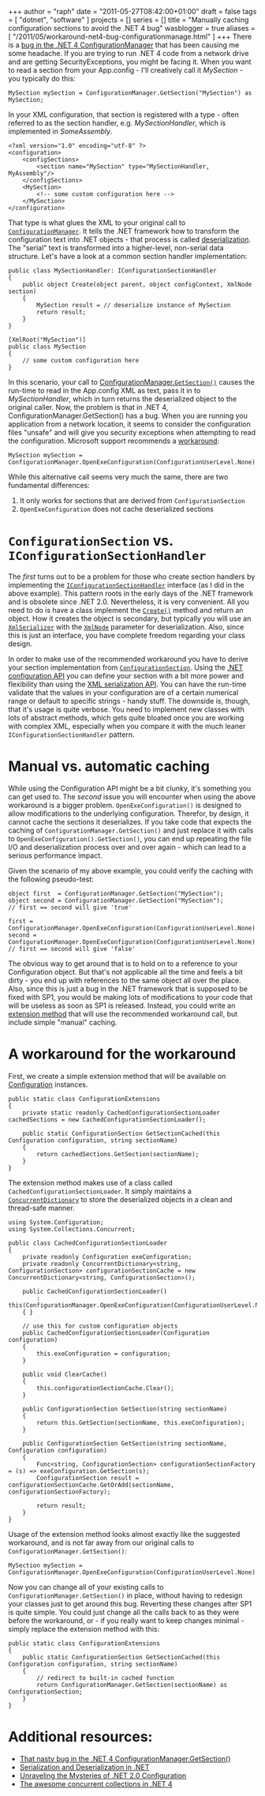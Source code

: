 +++
author = "raph"
date = "2011-05-27T08:42:00+01:00"
draft = false
tags = [ "dotnet", "software" ]
projects = []
series = []
title = "Manually caching configuration sections to avoid the .NET 4 bug"
wasblogger = true
aliases = [ "/2011/05/workaround-net4-bug-configurationmanage.html" ]
+++
There is a [bug in the .NET 4 ConfigurationManager](http://social.msdn.microsoft.com/Forums/en/clr/thread/1e14f665-10a3-426b-a75d-4e66354c5522) that has been causing me some headache. If you are trying to run .NET 4 code from a network drive and are getting SecurityExceptions, you might be facing it. When you want to read a section from your App.config - I'll creatively call it *MySection* - you typically do this:

    MySection mySection = ConfigurationManager.GetSection("MySection") as MySection;

In your XML configuration, that section is registered with a type - often referred to as the section handler, e.g. *MySectionHandler*, which is implemented in *SomeAssembly*.

    <?xml version="1.0" encoding="utf-8" ?>
    <configuration>
        <configSections>
            <section name="MySection" type="MySectionHandler, MyAssembly"/>
        </configSections>
        <MySection>
            <!-- some custom configuration here -->
        </MySection>
    </configuration>

That type is what glues the XML to your original call to [`ConfigurationManager`](http://msdn.microsoft.com/en-us/library/system.configuration.configurationmanager.aspx). It tells the .NET framework how to transform the configuration text into .NET objects - that process is called [deserialization](http://msdn.microsoft.com/en-us/library/ms731073.aspx). The "serial" text is transformed into a higher-level, non-serial data structure. Let's have a look at a common section handler implementation:

    public class MySectionHandler: IConfigurationSectionHandler
    {
        public object Create(object parent, object configContext, XmlNode section)
        {
            MySection result = // deserialize instance of MySection
            return result;
        }
    }
    
    [XmlRoot("MySection")]
    public class MySection
    {
        // some custom configuration here
    }

In this scenario, your call to [ConfigurationManager.`GetSection()`](http://msdn.microsoft.com/en-us/library/system.configuration.configurationmanager.getsection.aspx) causes the run-time to read in the App.config XML as text, pass it in to *MySectionHandler*, which in turn returns the deserialized object to the original caller. Now, the problem is that in .NET 4, ConfigurationManager.GetSection() has a bug. When you are running you application from a network location, it seems to consider the configuration files "unsafe" and will give you security exceptions when attempting to read the configuration. Microsoft support recommends a [workaround](http://msdn.microsoft.com/en-us/library/ms134265.aspx):

    MySection mySection = ConfigurationManager.OpenExeConfiguration(ConfigurationUserLevel.None).GetSection("MySection"); 

While this alternative call seems very much the same, there are two fundamental differences:
1. It only works for sections that are derived from `ConfigurationSection`
1. `OpenExeConfiguration` does not cache deserialized sections

# `ConfigurationSection` vs. `IConfigurationSectionHandler`
The *first* turns out to be a problem for those who create section handlers by implementing the [`IConfigurationSectionHandler`](http://msdn.microsoft.com/en-us/library/system.configuration.iconfigurationsectionhandler.aspx) interface (as I did in the above example). This pattern roots in the early days of the .NET framework and is obsolete since .NET 2.0. Nevertheless, it is very convenient. All you need to do is have a class implement the [`Create()`](http://msdn.microsoft.com/en-us/library/system.configuration.iconfigurationsectionhandler.create.aspx) method and return an object. How it creates the object is secondary, but typically you will use an [`XmlSerializer`](http://msdn.microsoft.com/en-us/library/system.xml.serialization.xmlserializer.aspx) with the [`XmlNode`](http://msdn.microsoft.com/en-us/library/system.xml.xmlnode.aspx) parameter for deserialization. Also, since this is just an interface, you have complete freedom regarding your class design. 

In order to make use of the recommended workaround you have to derive your section implementation from [`ConfigurationSection`](http://msdn.microsoft.com/en-us/library/system.configuration.configurationsection.aspx). Using the [.NET configuration API](http://msdn.microsoft.com/en-us/library/ms228060.aspx) you can define your section with a bit more power and flexibility than using the [XML serialization API](http://msdn.microsoft.com/en-us/library/system.xml.serialization.aspx). You can have the run-time validate that the values in your configuration are of a certain numerical range or default to specific strings - handy stuff. The downside is, though, that it's usage is quite verbose. You need to implement new classes with lots of abstract methods, which gets quite bloated once you are working with complex XML, especially when you compare it with the much leaner `IConfigurationSectionHandler` pattern.

# Manual vs. automatic caching
While using the Configuration API might be a bit clunky, it's something you can get used to. The *second* issue you will encounter when using the above workaround is a bigger problem. `OpenExeConfiguration()` is designed to allow modifications to the underlying configuration. Therefor, by design, it cannot cache the sections it deserializes. If you take code that expects the caching of `ConfigurationManager.GetSection()` and just replace it with calls to `OpenExeConfiguration().GetSection()`, you can end up repeating the file I/O and deserialization process over and over again - which can lead to a serious performance impact.

Given the scenario of my above example, you could verify the caching with the following pseudo-test:

    object first  = ConfigurationManager.GetSection("MySection");
    object second = ConfigurationManager.GetSection("MySection");
    // first == second will give 'true'
    
    first =  ConfigurationManager.OpenExeConfiguration(ConfigurationUserLevel.None).GetSection("MySection"));
    second = ConfigurationManager.OpenExeConfiguration(ConfigurationUserLevel.None).GetSection("MySection"));
    // first == second will give 'false'

The obvious way to get around that is to hold on to a reference to your Configuration object. But that's not applicable all the time and feels a bit dirty - you end up with references to the same object all over the place. Also, since this is just a bug in the .NET framework that is supposed to be fixed with SP1, you would be making lots of modifications to your code that will be useless as soon as SP1 is released. Instead, you could write an [extension method](http://msdn.microsoft.com/en-us/library/bb383977.aspx) that will use the recommended workaround call, but include simple "manual" caching.

# A workaround for the workaround
First, we create a simple extension method that will be available on [Configuration](http://msdn.microsoft.com/en-us/library/system.configuration.configuration.aspx) instances.

    public static class ConfigurationExtensions
    {
        private static readonly CachedConfigurationSectionLoader cachedSections = new CachedConfigurationSectionLoader();
    
        public static ConfigurationSection GetSectionCached(this Configuration configuration, string sectionName)
        {
            return cachedSections.GetSection(sectionName);
        }
    }

The extension method makes use of a class called `CachedConfigurationSectionLoader`. It simply maintains a [`ConcurrentDictionary`](http://msdn.microsoft.com/en-us/library/dd287191.aspx) to store the deserialized objects in a clean and thread-safe manner.

    using System.Configuration;
    using System.Collections.Concurrent;
    
    public class CachedConfigurationSectionLoader
    {
        private readonly Configuration exeConfiguration;
        private readonly ConcurrentDictionary<string, ConfigurationSection> configurationSectionCache = new ConcurrentDictionary<string, ConfigurationSection>();
    
        public CachedConfigurationSectionLoader()
            : this(ConfigurationManager.OpenExeConfiguration(ConfigurationUserLevel.None))
        { }
    
        // use this for custom configuration objects
        public CachedConfigurationSectionLoader(Configuration configuration)
        {
            this.exeConfiguration = configuration;
        }
    
        public void ClearCache()
        {
            this.configurationSectionCache.Clear();
        }
    
        public ConfigurationSection GetSection(string sectionName)
        {
            return this.GetSection(sectionName, this.exeConfiguration);
        }
    
        public ConfigurationSection GetSection(string sectionName, Configuration configuration)
        {
            Func<string, ConfigurationSection> configurationSectionFactory = (s) => exeConfiguration.GetSection(s);
            ConfigurationSection result = configurationSectionCache.GetOrAdd(sectionName, configurationSectionFactory);
    
            return result;
        }
    }

Usage of the extension method looks almost exactly like the suggested workaround, and is not far away from our original calls to `ConfigurationManager.GetSection()`:

    MySection mySection = ConfigurationManager.OpenExeConfiguration(ConfigurationUserLevel.None).GetSectionCached("MySection");

Now you can change all of your existing calls to `ConfigurationManager.GetSection()` in place, without having to redesign your classes just to get around this bug. Reverting these changes after SP1 is quite simple. You could just change all the calls back to as they were before the workaround, or - if you really want to keep changes minimal - simply replace the extension method with this:

    public static class ConfigurationExtensions
    {
        public static ConfigurationSection GetSectionCached(this Configuration configuration, string sectionName)
        {
            // redirect to built-in cached function
            return ConfigurationManager.GetSection(sectionName) as ConfigurationSection;
        }
    }

# Additional resources:
* [That nasty bug in the .NET 4 ConfigurationManager.GetSection()](http://social.msdn.microsoft.com/Forums/en/clr/thread/1e14f665-10a3-426b-a75d-4e66354c5522)
* [Serialization and Deserialization in .NET](http://msdn.microsoft.com/en-us/library/ms731073.aspx)
* [Unraveling the Mysteries of .NET 2.0 Configuration](http://www.codeproject.com/KB/dotnet/mysteriesofconfiguration.aspx)
* [The awesome concurrent collections in .NET 4](http://msdn.microsoft.com/en-us/library/system.collections.concurrent.aspx)
